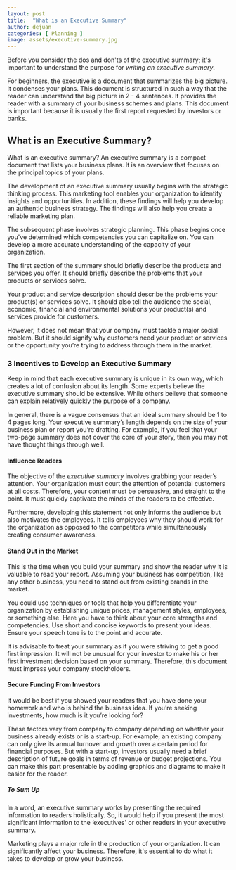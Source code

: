 ```yaml
---
layout: post
title:  "What is an Executive Summary"
author: dejuan
categories: [ Planning ]
image: assets/executive-summary.jpg
---
```


Before you consider the dos and don'ts of the executive summary; it's important to understand the purpose for *writing an executive summary*.

For beginners, the executive is a document that summarizes the big picture. It condenses your plans. This document is structured in such a way that the reader can understand the big picture in 2 - 4 sentences. It provides the reader with a summary of your business schemes and plans. This document is important because it is usually the first report requested by investors or banks.

## What is an Executive Summary?

What is an executive summary? An executive summary is a compact document that lists your business plans. It is an overview that focuses on the principal topics of your plans.

The development of an executive summary usually begins with the strategic thinking process. This marketing tool enables your organization to identify insights and opportunities. In addition, these findings will help you develop an authentic business strategy. The findings will also help you create a reliable marketing plan.

The subsequent phase involves strategic planning. This phase begins once you've determined which competencies you can capitalize on. You can develop a more accurate understanding of the capacity of your organization.

The first section of the summary should briefly describe the products and services you offer. It should briefly describe the problems that your products or services solve.

Your product and service description should describe the problems your product(s) or services solve. It should also tell the audience the social, economic, financial and environmental solutions your product(s) and services provide for customers.

However, it does not mean that your company must tackle a major social problem. But it should signify why customers need your product or services or the opportunity you’re trying to address through them in the market.

### 3 Incentives to Develop an Executive Summary

Keep in mind that each executive summary is unique in its own way, which creates a lot of confusion about its length. Some experts believe the executive summary should be extensive. While others believe that someone can explain relatively quickly the purpose of a company.

In general, there is a vague consensus that an ideal summary should be 1 to 4 pages long. Your executive summary’s length depends on the size of your business plan or report you’re drafting. For example, if you feel that your two-page summary does not cover the core of your story, then you may not have thought things through well.

#### Influence Readers

The objective of the *executive summary* involves grabbing your reader’s attention. Your organization must court the attention of potential customers at all costs. Therefore, your content must be persuasive, and straight to the point. It must quickly captivate the minds of the readers to be effective.

Furthermore, developing this statement not only informs the audience but also motivates the employees. It tells employees why they should work for the organization as opposed to the competitors while simultaneously creating consumer awareness.

#### Stand Out in the Market

This is the time when you build your summary and show the reader why it is valuable to read your report. Assuming your business has competition, like any other business, you need to stand out from existing brands in the market.

You could use techniques or tools that help you differentiate your organization by establishing unique prices, management styles, employees, or something else. Here you have to think about your core strengths and competencies. Use short and concise keywords to present your ideas. Ensure your speech tone is to the point and accurate.

It is advisable to treat your summary as if you were striving to get a good first impression. It will not be unusual for your investor to make his or her first investment decision based on your summary. Therefore, this document must impress your company stockholders.

#### Secure Funding From Investors

It would be best if you showed your readers that you have done your homework and who is behind the business idea. If you’re seeking investments, how much is it you’re looking for?

These factors vary from company to company depending on whether your business already exists or is a start-up. For example, an existing company can only give its annual turnover and growth over a certain period for financial purposes. But with a start-up, investors usually need a brief description of future goals in terms of revenue or budget projections. You can make this part presentable by adding graphics and diagrams to make it easier for the reader.

##### To Sum Up

In a word, an executive summary works by presenting the required information to readers holistically. So, it would help if you present the most significant information to the ‘executives' or other readers in your executive summary.

Marketing plays a major role in the production of your organization. It can significantly affect your business. Therefore, it's essential to do what it takes to develop or grow your business.
